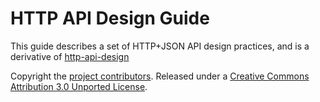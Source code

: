 # HTTP API Design Guide

This guide describes a set of HTTP+JSON API design practices, and is a derivative of [http-api-design](https://github.com/interagent/http-api-design)

Copyright the [project contributors](CONTRIBUTORS.md).
Released under a [Creative Commons Attribution 3.0 Unported License](http://creativecommons.org/licenses/by/3.0/). 
 